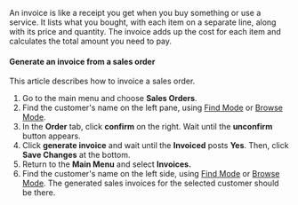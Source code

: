 An invoice is like a receipt you get when you buy something or use a service. It lists what you bought, with each item on a separate line, along with its price and quantity. The invoice adds up the cost for each item and calculates the total amount you need to pay.
#### Generate an invoice from a sales order

This article describes how to invoice a sales order. 

1. Go to the main menu and choose **Sales Orders**.
2. Find the customer's name on the left pane, using [Find Mode](Find%20Mode.md) or [Browse Mode](Browse%20Mode.md). 
3. In the **Order** tab, click **confirm** on the right. Wait until the **unconfirm** button appears.
4. Click **generate invoice** and wait until the **Invoiced** posts **Yes**. Then, click **Save Changes** at the bottom.
5. Return to the **Main Menu** and select **Invoices.**
6. Find the customer's name on the left side, using [Find Mode](Find%20Mode.md) or [Browse Mode](Browse%20Mode.md).  The generated sales invoices for the selected customer should be there.
